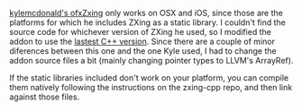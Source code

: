 [kylemcdonald's ofxZxing](https://github.com/kylemcdonald/ofxZxing) only works on OSX and iOS, since those are the platforms for which he includes ZXing as a static library. I couldn't find the source code for whichever version of ZXing he used, so I modified the addon to use the [lastest C++ version](https://github.com/glassechidna/zxing-cpp). Since there are a couple of minor diferences between this one and the one Kyle used, I had to change the addon source files a bit (mainly changing pointer types to LLVM's ArrayRef).

If the static libraries included don't work on your platform, you can compile them natively following the instructions on the zxing-cpp repo, and then link against those files.
